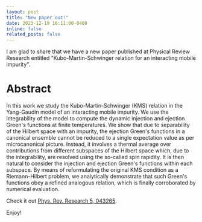 ```yaml
---
layout: post
title: "New paper out!"
date: 2023-12-19 16:11:00-0400
inline: false
related_posts: false
---
```


I am glad to share that we have a new paper published at Physical Review Research entitled "Kubo-Martin-Schwinger relation for an interacting mobile impurity".

# Abstract

In this work we study the Kubo-Martin-Schwinger (KMS) relation in the Yang-Gaudin model of an interacting mobile impurity. We use the integrability of the model to compute the dynamic injection and ejection Green's functions at finite temperatures. We show that due to separability of the Hilbert space with an impurity, the ejection Green's functions in a canonical ensemble cannot be reduced to a single expectation value as per microcanonical picture. Instead, it involves a thermal average over contributions from different subspaces of the Hilbert space which, due to the integrability, are resolved using the so-called spin rapidity. It is then natural to consider the injection and ejection Green's functions within each subspace. By means of reformulating the original KMS condition as a Riemann-Hilbert problem, we analytically demonstrate that such Green's functions obey a refined analogous relation, which is finally corroborated by numerical evaluation.

Check it out [Phys. Rev. Research 5, 043265](https://journals.aps.org/prresearch/abstract/10.1103/PhysRevResearch.5.043265).

Enjoy!
